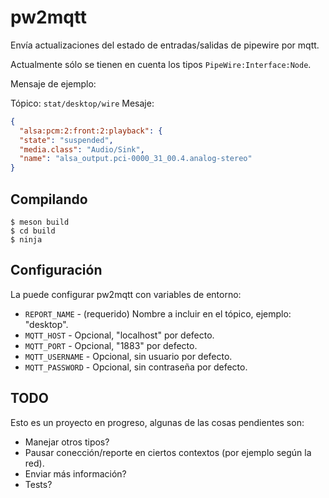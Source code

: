 # pw2mqtt

Envía actualizaciones del estado de entradas/salidas de pipewire por mqtt.

Actualmente sólo se tienen en cuenta los tipos `PipeWire:Interface:Node`.

Mensaje de ejemplo:

Tópico: `stat/desktop/wire`
Mesaje:

```json
{
  "alsa:pcm:2:front:2:playback": {
  "state": "suspended",
  "media.class": "Audio/Sink",
  "name": "alsa_output.pci-0000_31_00.4.analog-stereo"
}
```

## Compilando

```
$ meson build
$ cd build
$ ninja
```

## Configuración

La puede configurar pw2mqtt con variables de entorno:

- `REPORT_NAME` - (requerido) Nombre a incluir en el tópico, ejemplo: "desktop".
- `MQTT_HOST` - Opcional, "localhost" por defecto.
- `MQTT_PORT` - Opcional, "1883" por defecto.
- `MQTT_USERNAME` - Opcional, sin usuario por defecto.
- `MQTT_PASSWORD` - Opcional, sin contraseña por defecto.

## TODO

Esto es un proyecto en progreso, algunas de las cosas pendientes son:

- Manejar otros tipos?
- Pausar conección/reporte en ciertos contextos (por ejemplo según la red).
- Enviar más información?
- Tests?
